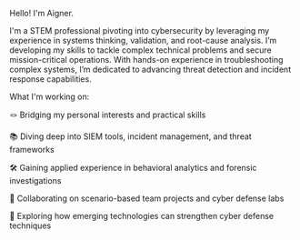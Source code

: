 Hello! I'm Aigner.

I'm a STEM professional pivoting into cybersecurity by leveraging my experience in systems thinking, validation, and root-cause analysis. I’m developing my skills to tackle complex technical problems and secure mission-critical operations. With hands-on experience in troubleshooting complex systems, I’m dedicated to advancing threat detection and incident response capabilities. 

What I'm working on:

🪢 Bridging my personal interests and practical skills

📚 Diving deep into SIEM tools, incident management, and threat frameworks

🛠️ Gaining applied experience in behavioral analytics and forensic investigations

🤝 Collaborating on scenario-based team projects and cyber defense labs

🚀 Exploring how emerging technologies can strengthen cyber defense techniques
